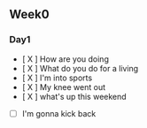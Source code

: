 ## Week0

### Day1
- [ X ] How are you doing
- [ X ] What do you do for a living 
- [ X ] I'm into sports
- [ X ] My knee went out
- [ X ] what's up this weekend
- [ ] I'm gonna kick back   